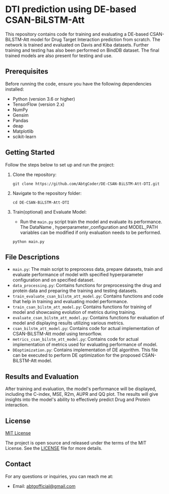 

# DTI prediction using DE-based CSAN-BiLSTM-Att 

This repository contains code for training and evaluating a DE-based CSAN-BiLSTM-Att model for Drug Target Interaction prediction from scratch. The network is trained and evaluated on Davis and Kiba datasets. Further training and testing has also been performed on BindDB dataset. The final trained models are also present for testing and use.

## Prerequisites

Before running the code, ensure you have the following dependencies installed:

- Python (version 3.6 or higher)
- TensorFlow (version 2.x)
- NumPy
- Gensim
- Pandas
- deap
- Matplotlib
- scikit-learn

## Getting Started

Follow the steps below to set up and run the project:

1. Clone the repository:
   ```shell
   git clone https://github.com/AbtgCoder/DE-CSAN-BiLSTM-Att-DTI.git
   ```

2. Navigate to the repository folder:
   ```shell
   cd DE-CSAN-BiLSTM-Att-DTI
   ```

3. Train(optional) and Evaluate Model:
   - Run the `main.py` script train the model and evaluate its performance. The DataName , hyperparameter_configuration and MODEL_PATH variables can be modified if only evaluation needs to be performed.
   ```shell
   python main.py
   ```

## File Descriptions

- `main.py`: The main script to preprocess data, prepare datasets, train and evaluate performance of model with specified hyperparameter configuration and on specified dataset.
- `data_processing.py`: Contains functions for preprocessing the drug and protein data and preparing the training and testing datasets.
- `train_evaluate_csan_bilstm_att_model.py`: Contains functions and code that help in training and evaluating model performance.
- `train_csan_bilstm_att_model.py`: Contains functions for training of model and showcasing evolution of metrics during training.
- `evaluate_csan_bilstm_att_model.py`: Contains functions for evaluation of model and displaying results utilizing various metrics.
- `csan_bilstm_att_model.py`: Contains code for actual implementation of CSAN-BiLSTM-Att model using tensorflow.
- `metrics_csan_bilstm_att_model.py`: Contains code for actual implementation of metrics used for evaluating performance of model.
- `DEoptimization.py`: Contains implementation of DE algorithm. This file can be executed to perform DE optimization for the proposed CSAN-BiLSTM-Att model.

## Results and Evaluation

After training and evaluation, the model's performance will be displayed, including the C-index, MSE, R2m, AUPR and QQ plot. The results will give insights into the model's ability to effectively predict Drug and Protein interaction.

## License

[MIT License](LICENSE.txt)

The project is open source and released under the terms of the MIT License. See the [LICENSE](LICENSE.txt) file for more details.

## Contact

For any questions or inquiries, you can reach me at:
- Email:  [abtgofficial@gmail.com](mailto:abtgofficial@gmail.com)

